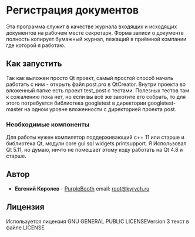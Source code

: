 # Регистрация документов

Эта программа служит в качестве журнала входящих и исходящих документов на рабочем месте секретаря. Форма записи о документе полность копирует бумажный журнал, лежащий в приёмной компании где которой я работаю.

## Как запустить

Так как выложен просто Qt проект, самый простой способ начать работать с ним - открыть файл post.pro в QtCreator. Внутри проекта во вложенный папке есть проект test_post с тестами. Полезных тестов там к сожалению пока нет, но если вы всё же захотите его собрать, то для этого потребуется библиотека googletest в директории googletest-master на одном уровне вложенности с директорией проекта post.

### Необходимые компоненты

Для работы нужен компилятор поддерживающий с++ 11 или старше и библиотека Qt, модули core gui sql widgets printsupport. Я Использовал Qt 5.11, но думаю, ничто не помешает этому коду работать на Qt 4.8 и старше. 


## Автор

* **Евгений Королев** - [PurpleBooth](https://github.com/EvgenyKorolev) email: root@kyrych.ru


## Лицензия
Используется лицензия GNU GENERAL PUBLIC LICENSEVersion 3 текст в файле LICENSE
